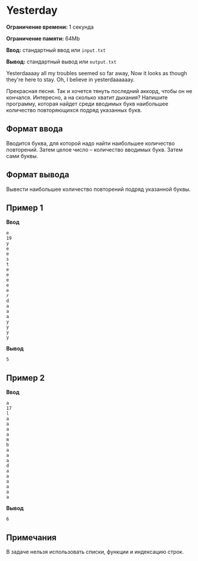 # Yesterday

**Ограничение времени:** 1 секунда

**Ограничение памяти:** 64Mb

**Ввод:** стандартный ввод или `input.txt`

**Вывод:** стандартный вывод или `output.txt`

Yesterdaaaay
all my troubles seemed so far away,
Now it looks as though they're here to stay.
Oh, I believe in yesterdaaaaaay.

Прекрасная песня. Так и хочется тянуть последний аккорд, чтобы он не кончался. Интересно, а на сколько хватит дыхания? Напишите программу, которая найдет среди вводимых букв наибольшее количество повторяющихся подряд указанных букв.

## Формат ввода

Вводится буква, для которой надо найти наибольшее количество повторений.
Затем целое число – количество вводимых букв.
Затем сами буквы.

## Формат вывода

Вывести наибольшее количество повторений подряд указанной буквы.

## Пример 1

**Ввод**
```
e
19
y
e
e
s
t
e
e
e
e
e
r
d
a
a
a
y
y
y
y
```

**Вывод**
```
5
```

## Пример 2

**Ввод**
```
a
17
l
a
a
a
a
m
b
a
a
a
d
a
a
a
a
a
a
```

**Вывод**
```
6
```

## Примечания

В задаче нельзя использовать списки, функции и индексацию строк.